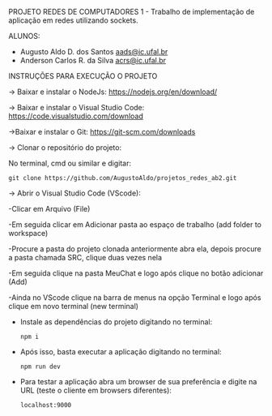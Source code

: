 PROJETO REDES DE COMPUTADORES 1 - Trabalho de implementação de aplicação em redes utilizando sockets.

ALUNOS:
* Augusto Aldo D. dos Santos aads@ic.ufal.br
* Anderson Carlos R. da Silva acrs@ic.ufal.br

INSTRUÇÕES PARA EXECUÇÃO O PROJETO

-> Baixar e instalar o NodeJs: 
   https://nodejs.org/en/download/

-> Baixar e instalar o Visual Studio Code: 
 https://code.visualstudio.com/download
 
->Baixar e instalar o Git: 
   https://git-scm.com/downloads
 
-> Clonar o repositório do projeto: 

  No terminal, cmd ou similar e digitar:
  
    git clone https://github.com/AugustoAldo/projetos_redes_ab2.git

-> Abrir o Visual Studio Code (VScode):
  
  -Clicar em Arquivo (File)

-Em seguida clicar em Adicionar pasta ao espaço de trabalho (add folder to workspace)

-Procure a pasta do projeto clonada anteriormente abra ela, depois procure a pasta chamada SRC, clique duas vezes nela

-Em seguida clique na pasta MeuChat e logo após clique no botão adicionar (Add)

-Ainda no VScode clique na barra de menus na opção Terminal e logo após clique em novo terminal (new terminal)

* Instale as dependências do projeto digitando no terminal:

      npm i
  
* Após isso, basta executar a aplicação digitando no terminal:
  
      npm run dev
  
* Para testar a aplicação abra um browser de sua preferência e digite na URL (teste o cliente em browsers diferentes):
  
      localhost:9000

